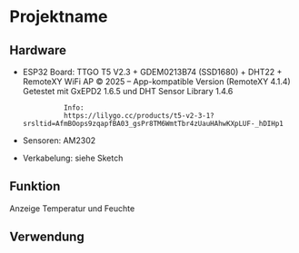 # Projektname

## Hardware
- ESP32 Board:   TTGO T5 V2.3 + GDEM0213B74 (SSD1680) + DHT22 + RemoteXY WiFi AP
				© 2025 – App-kompatible Version (RemoteXY 4.1.4)
				Getestet mit GxEPD2 1.6.5 und DHT Sensor Library 1.4.6

				Info:
				https://lilygo.cc/products/t5-v2-3-1?srsltid=AfmBOops9zqapfBA03_gsPr8TM6WmtTbr4zUauHAhwKXpLUF-_hDIHp1
- Sensoren: 	AM2302
- Verkabelung: 	siehe Sketch

## Funktion
Anzeige Temperatur und Feuchte

## Verwendung